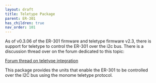 ```yaml
---
layout: draft
title: Teletype Package
parent: ER-301
has_children: true
nav_order: 101
---
```



As of v0.3.06 of the ER-301 firmware and teletype firmware v2.3, there is support for teletype to control the ER-301 over the i2c bus.  There is a discussion thread over on the forum dedicated to this topic:

[Forum thread on teletype integration](https://forum.orthogonaldevices.com/t/i2c-communication-with-monome-teletype/743)

This package provides the units that enable the ER-301 to be controlled over the I2C bus using the monome teletype protocol.


